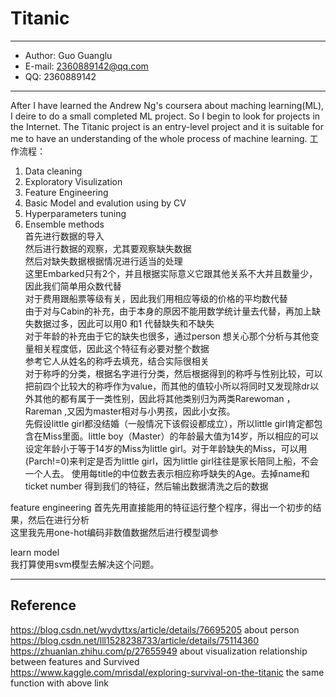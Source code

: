 # Titanic  
---  
- Author: Guo Guanglu  
- E-mail: 2360889142@qq.com
- QQ: 2360889142    

***
After I have learned the Andrew Ng's coursera about maching learning(ML), I deire to do a small completed ML project. So I begin to look for  projects in the Internet. The Titanic project is an entry-level project and it is suitable for me to have an understanding of the whole process of machine learning.
工作流程：  
1. Data cleaning  
2. Exploratory Visulization  
3. Feature Engineering  
4. Basic Model and evalution using by CV  
5. Hyperparameters tuning  
6. Ensemble methods  
首先进行数据的导入  
然后进行数据的观察，尤其要观察缺失数据  
然后对缺失数据根据情况进行适当的处理  
这里Embarked只有2个，并且根据实际意义它跟其他关系不大并且数量少，因此我们简单用众数代替  
对于费用跟船票等级有关，因此我们用相应等级的价格的平均数代替  
由于对与Cabin的补充，由于本身的原因不能用数学统计量去代替，再加上缺失数据过多，因此可以用0 和1 代替缺失和不缺失  
对于年龄的补充由于它的缺失也很多，通过person 想关心那个分析与其他变量相关程度低，因此这个特征有必要对整个数据  
参考它人从姓名的称呼去填充，结合实际很相关  
对于称呼的分类，根据名字进行分类，然后根据得到的称呼与性别比较，可以把前四个比较大的称呼作为value，而其他的值较小所以将同时又发现除dr以外其他的都有属于一类性别，因此将其他类别归为两类Rarewoman ，Rareman  ,又因为master相对与小男孩，因此小女孩。  
先假设little girl都没结婚（一般情况下该假设都成立），所以little girl肯定都包含在Miss里面。little boy（Master）的年龄最大值为14岁，所以相应的可以设定年龄小于等于14岁的Miss为little girl。对于年龄缺失的Miss，可以用(Parch!=0)来判定是否为little girl，因为little girl往往是家长陪同上船，不会一个人去。  使用每title的中位数去表示相应称呼缺失的Age。去掉name和ticket number 得到我们的特征，然后输出数据清洗之后的数据  

feature engineering
首先先用直接能用的特征运行整个程序，得出一个初步的结果，然后在进行分析  
这里我先用one-hot编码非数值数据然后进行模型调参

learn model  
我打算使用svm模型去解决这个问题。  






***  
Reference  
----
https://blog.csdn.net/wydyttxs/article/details/76695205 about person  
https://blog.csdn.net/lll1528238733/article/details/75114360
https://zhuanlan.zhihu.com/p/27655949 about visualization relationship between features and Survived  
https://www.kaggle.com/mrisdal/exploring-survival-on-the-titanic the same function with above link
